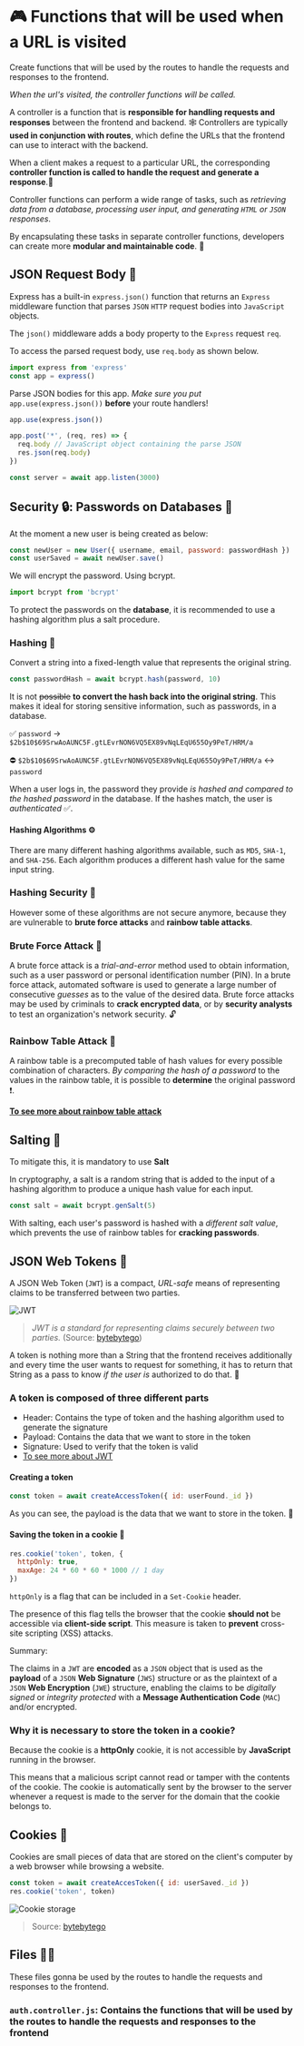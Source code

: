 # 🎮 Functions that will be used when a URL is visited

Create functions that will be used by the routes to handle the requests and responses to the frontend.

_When the url's visited, the controller functions will be called._

A controller is a function that is **responsible for handling requests and responses** between the frontend and backend. 🕸️ Controllers are typically **used in conjunction with routes**, which define the URLs that the frontend can use to interact with the backend.

When a client makes a request to a particular URL, the corresponding **controller function is called to handle the request and generate a response**.📡

Controller functions can perform a wide range of tasks, such as _retrieving data from a database, processing user input, and generating `HTML` or `JSON` responses_.

By encapsulating these tasks in separate controller functions, developers can create more **modular and maintainable code**. 🧩

## JSON Request Body 📡

Express has a built-in `express.json()` function that returns an `Express` middleware function that parses `JSON` `HTTP` request bodies into `JavaScript` objects.

The `json()` middleware adds a body property to the `Express` request `req`.

To access the parsed request body, use `req.body` as shown below.

```js
import express from 'express'
const app = express()
```

Parse JSON bodies for this app. _Make sure you put_ `app.use(express.json())` **before** your route handlers!

```js
app.use(express.json())

app.post('*', (req, res) => {
  req.body // JavaScript object containing the parse JSON
  res.json(req.body)
})

const server = await app.listen(3000)
```

## Security 🔒: Passwords on Databases 🔐

At the moment a new user is being created as below:

```js
const newUser = new User({ username, email, password: passwordHash })
const userSaved = await newUser.save()
```

We will encrypt the password. Using bcrypt.

```js
import bcrypt from 'bcrypt'
```

To protect the passwords on the **database**, it is recommended to use a hashing algorithm plus a salt procedure.

### Hashing 📝

Convert a string into a fixed-length value that represents the original string.

```js
const passwordHash = await bcrypt.hash(password, 10)
```

It is not ~~possible~~ **to convert the hash back into the original string**. This makes it ideal for storing sensitive information, such as passwords, in a database.

✅ `password` -> `$2b$10$69SrwAoAUNC5F.gtLEvrNON6VQ5EX89vNqLEqU655Oy9PeT/HRM/a`

⛔ `$2b$10$69SrwAoAUNC5F.gtLEvrNON6VQ5EX89vNqLEqU655Oy9PeT/HRM/a` <-> `password`

When a user logs in, the password they provide _is hashed and compared to the hashed password_ in the database. If the hashes match, the user is _authenticated_ ✅.

#### Hashing Algorithms ⚙

There are many different hashing algorithms available, such as `MD5`, `SHA-1`, and `SHA-256`. Each algorithm produces a different hash value for the same input string.

### Hashing Security 🔐

However some of these algorithms are not secure anymore, because they are vulnerable to **brute force attacks** and **rainbow table attacks**.

### Brute Force Attack 🤖

A brute force attack is a _trial-and-error_ method used to obtain information, such as a user password or personal identification number (PIN). In a brute force attack, automated software is used to generate a large number of consecutive _guesses_ as to the value of the desired data. Brute force attacks may be used by criminals to **crack encrypted data**, or by **security analysts** to test an organization's network security. 🔓

### Rainbow Table Attack 🌈

A rainbow table is a precomputed table of hash values for every possible combination of characters. _By comparing the hash of a password_ to the values in the rainbow table, it is possible to **determine** the original password ❗.

**[To see more about rainbow table attack](https://www.beyondidentity.com/glossary/rainbow-table-attack)**

## Salting 🧂

To mitigate this, it is mandatory to use **Salt**

In cryptography, a salt is a random string that is added to the input of a hashing algorithm to produce a unique hash value for each input.

```js
const salt = await bcrypt.genSalt(5)
```

With salting, each user's password is hashed with a _different salt value_, which prevents the use of rainbow tables for **cracking passwords**.

## JSON Web Tokens 📡

A JSON Web Token (`JWT`) is a compact, _URL-safe_ means of representing claims to be transferred between two parties.

![JWT](https://substackcdn.com/image/fetch/f_auto,q_auto:good,fl_progressive:steep/https%3A%2F%2Fsubstack-post-media.s3.amazonaws.com%2Fpublic%2Fimages%2Ffce4ecfc-6dc8-46f6-ae4f-f05b8da3467a_1530x1536.jpeg)
> _JWT is a standard for representing claims securely between two parties._ (Source: [bytebytego](https://blog.bytebytego.com/p/ep69-explaining-json-web-token-jwt))

A token is nothing more than a String that the frontend receives additionally and every time the user wants to request for something, it has to return that String as a pass to know _if the user is_ authorized to do that. 🏈

### A token is composed of three different parts

- Header: Contains the type of token and the hashing algorithm used to generate the signature
- Payload: Contains the data that we want to store in the token
- Signature: Used to verify that the token is valid
- [To see more about JWT](https://jwt.io/introduction)

#### Creating a token

```js
const token = await createAccessToken({ id: userFound._id })
```

As  you can see, the payload is the data that we want to store in the token. 📝

#### Saving the token in a cookie 📡

```js
res.cookie('token', token, {
  httpOnly: true,
  maxAge: 24 * 60 * 60 * 1000 // 1 day
})
```

`httpOnly` is a flag that can be included in a `Set-Cookie` header.

The presence of this flag tells the browser that the cookie **should not** be accessible via **client-side script**. This measure is taken to **prevent** cross-site scripting (XSS) attacks.

Summary:

The claims in a `JWT` are **encoded** as a `JSON` object that is used as the **payload** of a `JSON` **Web Signature** (`JWS`) structure or as the plaintext of a `JSON` **Web Encryption** (`JWE`) structure, enabling the claims to be _digitally signed_ or _integrity protected_ with a **Message Authentication Code** (`MAC`) and/or encrypted.

### Why it is necessary to store the token in a cookie?

Because the cookie is a **httpOnly** cookie, it is not accessible by **JavaScript** running in the browser.

This means that a malicious script cannot read or tamper with the contents of the cookie. The cookie is automatically sent by the browser to the server whenever a request is made to the server for the domain that the cookie belongs to.

## Cookies 🍪

Cookies are small pieces of data that are stored on the client's computer by a web browser while browsing a website.

```js
const token = await createAccesToken({ id: userSaved._id })
res.cookie('token', token)
```

![Cookie storage](https://substackcdn.com/image/fetch/f_auto,q_auto:good,fl_progressive:steep/https%3A%2F%2Fsubstack-post-media.s3.amazonaws.com%2Fpublic%2Fimages%2F9b3002be-d4f2-489c-99cd-f789012d76dc_1600x1173.png)
> Source: [bytebytego](https://blog.bytebytego.com/p/password-session-cookie-token-jwt)

## Files 📁📂

These files gonna be used by the routes to handle the requests and responses to the frontend.

### `auth.controller.js`: Contains the functions that will be used by the routes to handle the requests and responses to the frontend

```js

```
